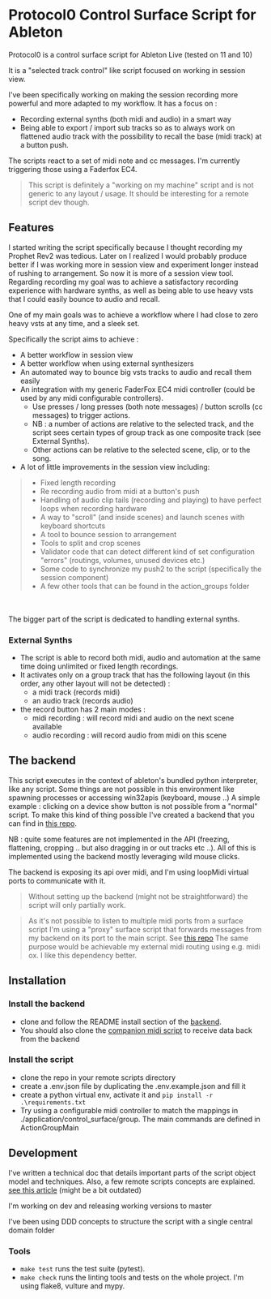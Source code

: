 # Protocol0 Control Surface Script for Ableton

Protocol0 is a control surface script for Ableton Live (tested on 11 and 10)

It is a "selected track control" like
script focused on working in session view. 

I've been specifically working on making the session recording more powerful and more adapted to my workflow.
It has a focus on :
- Recording external synths (both midi and audio) in a smart way
- Being able to export / import sub tracks so as to always work on flattened audio track with the possibility to recall the base (midi track) at a button push.

The scripts react to a set of midi note and cc messages. I'm currently triggering those using a Faderfox EC4.
> This script is definitely a "working on my machine" script and is not generic to any layout / usage.
> It should be interesting for a remote script dev though.

## Features

I started writing the script specifically because I thought recording my Prophet Rev2 was tedious. 
Later on I realized I would probably produce better if I was working more in session view and experiment longer instead of rushing to
arrangement. So now it is more of a session view tool. 
Regarding recording my goal was to achieve a satisfactory recording experience with hardware synths,
as well as being able to use heavy vsts that I could easily bounce to audio and recall.

One of my main goals was to achieve a workflow where I had close to zero heavy vsts at any time, and a sleek set.

Specifically the script aims to achieve :

- A better workflow in session view
- A better workflow when using external synthesizers
- An automated way to bounce big vsts tracks to audio and recall them easily
- An integration with my generic FaderFox EC4 midi controller (could be used by any midi configurable controllers).
    - Use presses / long presses (both note messages) / button scrolls (cc messages) to trigger actions.
    - NB : a number of actions are relative to the selected track, and the script sees certain types of group track as
      one composite track (see External Synths).
    - Other actions can be relative to the selected scene, clip, or to the song.
- A lot of little improvements in the session view including:

> - Fixed length recording
> - Re recording audio from midi at a button's push
> - Handling of audio clip tails (recording and playing) to have perfect loops when recording hardware
> - A way to "scroll" (and inside scenes) and launch scenes with keyboard shortcuts
> - A tool to bounce session to arrangement
> - Tools to split and crop scenes
> - Validator code that can detect different kind of set configuration "errors" (routings, volumes, unused devices etc.)
> - Some code to synchronize my push2 to the script (specifically the session component)
> - A few other tools that can be found in the action_groups folder

<br><br>
The bigger part of the script is dedicated to handling external synths.

### External Synths

- The script is able to record both midi, audio and automation at the same time doing unlimited or fixed length
  recordings.
- It activates only on a group track that has the following layout (in this order, any other layout will not be
  detected) :
    - a midi track (records midi)
    - an audio track (records audio)
- the record button has 2 main modes :
    - midi recording : will record midi and audio on the next scene available
    - audio recording : will record audio from midi on this scene

## The backend

This script executes in the context of ableton's bundled python interpreter, like any script. Some things are not
possible in this environment like spawning processes or accessing win32apis (keyboard, mouse ..)
A simple example : clicking on a device show button is not possible from a "normal" script. To make this kind of thing
possible I've created a backend that you can find in [this repo](https://github.com/lebrunthibault/Protocol0-Backend).

NB : quite some features are not implemented in the API (freezing, flattening, cropping .. but also dragging in or out tracks etc ..).
All of this is implemented using the backend mostly leveraging wild mouse clicks.

The backend is exposing its api over midi, and I'm using loopMidi virtual ports to communicate with it.

> Without setting up the backend (might not be straightforward) the script will only partially work.

> As it's not possible to listen to multiple midi ports from a surface script I'm using a "proxy" surface script that forwards messages
> from my backend on its port to the main script. See [this repo](https://github.com/lebrunthibault/Protocol0-Midi-Surface-Script)
> The same purpose would be achievable my external midi routing using e.g. midi ox. I like this dependency better.

## Installation

### Install the backend

- clone and follow the README install section of the [backend](https://github.com/lebrunthibault/Protocol0-Backend).
- You should also clone the [companion midi script](https://github.com/lebrunthibault/Protocol0-Midi-Surface-Script) to
  receive data back from the backend

### Install the script

- clone the repo in your remote scripts directory
- create a .env.json file by duplicating the .env.example.json and fill it
- create a python virtual env, activate it and `pip install -r .\requirements.txt`
- Try using a configurable midi controller to match the mappings in ./application/control_surface/group. The main
  commands are defined in ActionGroupMain


## Development

I've written a technical doc that details important parts of the script object model and techniques. Also, a few remote
scripts concepts are
explained. [see this article](https://lebrunthibault.github.io/post/music/protocol0/p0-technical-overview/) (might be a bit
outdated)

I'm working on dev and releasing working versions to master

I've been using DDD concepts to structure the script with a single central domain folder

### Tools

- `make test` runs the test suite (pytest).
- `make check` runs the linting tools and tests on the whole project. I'm using flake8, vulture and mypy.
